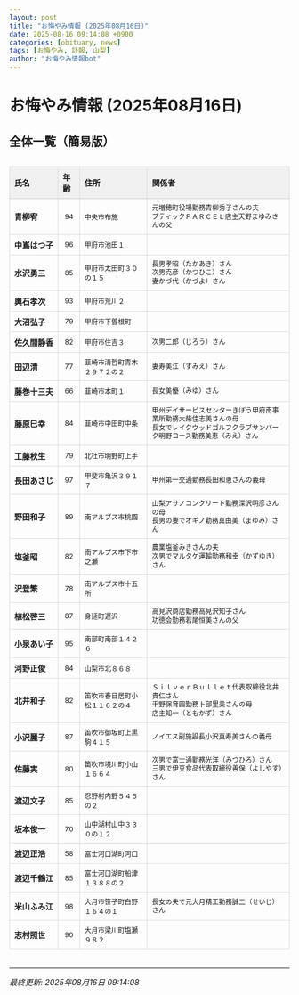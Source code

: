```yaml
---
layout: post
title: "お悔やみ情報 (2025年08月16日)"
date: 2025-08-16 09:14:08 +0900
categories: [obituary, news]
tags: [お悔やみ, 訃報, 山梨]
author: "お悔やみ情報bot"
---
```


<style>
@media (max-width: 768px) {
  .compact-table { font-size: 12px; }
  .compact-table th, .compact-table td { padding: 4px !important; }
  .responsive-table { overflow-x: auto; -webkit-overflow-scrolling: touch; }
  table { min-width: auto !important; }
}
</style>

# お悔やみ情報 (2025年08月16日)

## 全体一覧（簡易版）

<div class="responsive-table" style="overflow-x: auto; max-width: 100%; margin-bottom: 20px;">
<table class="compact-table" style="width: 100%; border-collapse: collapse; font-size: 14px; min-width: 300px;">
<thead>
<tr style="background-color: #f0f0f0; border-bottom: 2px solid #ddd;">
<th style="padding: 8px; text-align: left; border: 1px solid #ddd; font-weight: bold;">氏名</th>
<th style="padding: 8px; text-align: left; border: 1px solid #ddd; font-weight: bold;">年齢</th>
<th style="padding: 8px; text-align: left; border: 1px solid #ddd; font-weight: bold;">住所</th>
<th style="padding: 8px; text-align: left; border: 1px solid #ddd; font-weight: bold;">関係者</th>
</tr>
</thead>
<tbody>
<tr style="border-bottom: 1px solid #eee;">
<td style="padding: 8px; border: 1px solid #ddd; font-weight: bold; white-space: nowrap;">青柳宥</td>
<td style="padding: 8px; border: 1px solid #ddd; text-align: center; font-size: 12px;">94</td>
<td style="padding: 8px; border: 1px solid #ddd; font-size: 12px;">中央市布施</td>
<td style="padding: 8px; border: 1px solid #ddd; font-size: 12px; line-height: 1.3; white-space: normal;">元増穂町役場勤務青柳秀子さんの夫<br>ブティックＰＡＲＣＥＬ店主天野まゆみさんの父</td>
</tr>
<tr style="border-bottom: 1px solid #eee;">
<td style="padding: 8px; border: 1px solid #ddd; font-weight: bold; white-space: nowrap;">中嶌はつ子</td>
<td style="padding: 8px; border: 1px solid #ddd; text-align: center; font-size: 12px;">96</td>
<td style="padding: 8px; border: 1px solid #ddd; font-size: 12px;">甲府市池田１</td>
<td style="padding: 8px; border: 1px solid #ddd; font-size: 12px; line-height: 1.3; white-space: normal;"></td>
</tr>
<tr style="border-bottom: 1px solid #eee;">
<td style="padding: 8px; border: 1px solid #ddd; font-weight: bold; white-space: nowrap;">水沢勇三</td>
<td style="padding: 8px; border: 1px solid #ddd; text-align: center; font-size: 12px;">85</td>
<td style="padding: 8px; border: 1px solid #ddd; font-size: 12px;">甲府市太田町３０の１５</td>
<td style="padding: 8px; border: 1px solid #ddd; font-size: 12px; line-height: 1.3; white-space: normal;">長男孝昭（たかあき）さん<br>次男克彦（かつひこ）さん<br>妻かづ代（かづよ）さん</td>
</tr>
<tr style="border-bottom: 1px solid #eee;">
<td style="padding: 8px; border: 1px solid #ddd; font-weight: bold; white-space: nowrap;">輿石孝次</td>
<td style="padding: 8px; border: 1px solid #ddd; text-align: center; font-size: 12px;">93</td>
<td style="padding: 8px; border: 1px solid #ddd; font-size: 12px;">甲府市荒川２</td>
<td style="padding: 8px; border: 1px solid #ddd; font-size: 12px; line-height: 1.3; white-space: normal;"></td>
</tr>
<tr style="border-bottom: 1px solid #eee;">
<td style="padding: 8px; border: 1px solid #ddd; font-weight: bold; white-space: nowrap;">大沼弘子</td>
<td style="padding: 8px; border: 1px solid #ddd; text-align: center; font-size: 12px;">79</td>
<td style="padding: 8px; border: 1px solid #ddd; font-size: 12px;">甲府市下曽根町</td>
<td style="padding: 8px; border: 1px solid #ddd; font-size: 12px; line-height: 1.3; white-space: normal;"></td>
</tr>
<tr style="border-bottom: 1px solid #eee;">
<td style="padding: 8px; border: 1px solid #ddd; font-weight: bold; white-space: nowrap;">佐久間静香</td>
<td style="padding: 8px; border: 1px solid #ddd; text-align: center; font-size: 12px;">82</td>
<td style="padding: 8px; border: 1px solid #ddd; font-size: 12px;">甲府市住吉３</td>
<td style="padding: 8px; border: 1px solid #ddd; font-size: 12px; line-height: 1.3; white-space: normal;">次男二郎（じろう）さん</td>
</tr>
<tr style="border-bottom: 1px solid #eee;">
<td style="padding: 8px; border: 1px solid #ddd; font-weight: bold; white-space: nowrap;">田辺清</td>
<td style="padding: 8px; border: 1px solid #ddd; text-align: center; font-size: 12px;">77</td>
<td style="padding: 8px; border: 1px solid #ddd; font-size: 12px;">韮崎市清哲町青木２９７２の２</td>
<td style="padding: 8px; border: 1px solid #ddd; font-size: 12px; line-height: 1.3; white-space: normal;">妻寿美江（すみえ）さん</td>
</tr>
<tr style="border-bottom: 1px solid #eee;">
<td style="padding: 8px; border: 1px solid #ddd; font-weight: bold; white-space: nowrap;">藤巻十三夫</td>
<td style="padding: 8px; border: 1px solid #ddd; text-align: center; font-size: 12px;">66</td>
<td style="padding: 8px; border: 1px solid #ddd; font-size: 12px;">韮崎市本町１</td>
<td style="padding: 8px; border: 1px solid #ddd; font-size: 12px; line-height: 1.3; white-space: normal;">長女美優（みゆ）さん</td>
</tr>
<tr style="border-bottom: 1px solid #eee;">
<td style="padding: 8px; border: 1px solid #ddd; font-weight: bold; white-space: nowrap;">藤原巳幸</td>
<td style="padding: 8px; border: 1px solid #ddd; text-align: center; font-size: 12px;">84</td>
<td style="padding: 8px; border: 1px solid #ddd; font-size: 12px;">韮崎市中田町中条</td>
<td style="padding: 8px; border: 1px solid #ddd; font-size: 12px; line-height: 1.3; white-space: normal;">甲州デイサービスセンターきぼう甲府南事業所勤務大柴佳志美さんの母<br>長女でレイクウッドゴルフクラブサンパーク明野コース勤務美恵（みえ）さん</td>
</tr>
<tr style="border-bottom: 1px solid #eee;">
<td style="padding: 8px; border: 1px solid #ddd; font-weight: bold; white-space: nowrap;">工藤秋生</td>
<td style="padding: 8px; border: 1px solid #ddd; text-align: center; font-size: 12px;">79</td>
<td style="padding: 8px; border: 1px solid #ddd; font-size: 12px;">北杜市明野町上手</td>
<td style="padding: 8px; border: 1px solid #ddd; font-size: 12px; line-height: 1.3; white-space: normal;"></td>
</tr>
<tr style="border-bottom: 1px solid #eee;">
<td style="padding: 8px; border: 1px solid #ddd; font-weight: bold; white-space: nowrap;">長田あさじ</td>
<td style="padding: 8px; border: 1px solid #ddd; text-align: center; font-size: 12px;">97</td>
<td style="padding: 8px; border: 1px solid #ddd; font-size: 12px;">甲斐市亀沢３９１７</td>
<td style="padding: 8px; border: 1px solid #ddd; font-size: 12px; line-height: 1.3; white-space: normal;">甲州第一交通勤務長田和恵さんの義母</td>
</tr>
<tr style="border-bottom: 1px solid #eee;">
<td style="padding: 8px; border: 1px solid #ddd; font-weight: bold; white-space: nowrap;">野田和子</td>
<td style="padding: 8px; border: 1px solid #ddd; text-align: center; font-size: 12px;">89</td>
<td style="padding: 8px; border: 1px solid #ddd; font-size: 12px;">南アルプス市桃園</td>
<td style="padding: 8px; border: 1px solid #ddd; font-size: 12px; line-height: 1.3; white-space: normal;">山梨アサノコンクリート勤務深沢明彦さんの母<br>長男の妻でオギノ勤務真由美（まゆみ）さん</td>
</tr>
<tr style="border-bottom: 1px solid #eee;">
<td style="padding: 8px; border: 1px solid #ddd; font-weight: bold; white-space: nowrap;">塩釜昭</td>
<td style="padding: 8px; border: 1px solid #ddd; text-align: center; font-size: 12px;">82</td>
<td style="padding: 8px; border: 1px solid #ddd; font-size: 12px;">南アルプス市下市之瀬</td>
<td style="padding: 8px; border: 1px solid #ddd; font-size: 12px; line-height: 1.3; white-space: normal;">農業塩釜みきさんの夫<br>次男でマルタケ運輸勤務和幸（かずゆき）さん</td>
</tr>
<tr style="border-bottom: 1px solid #eee;">
<td style="padding: 8px; border: 1px solid #ddd; font-weight: bold; white-space: nowrap;">沢登繁</td>
<td style="padding: 8px; border: 1px solid #ddd; text-align: center; font-size: 12px;">78</td>
<td style="padding: 8px; border: 1px solid #ddd; font-size: 12px;">南アルプス市十五所</td>
<td style="padding: 8px; border: 1px solid #ddd; font-size: 12px; line-height: 1.3; white-space: normal;"></td>
</tr>
<tr style="border-bottom: 1px solid #eee;">
<td style="padding: 8px; border: 1px solid #ddd; font-weight: bold; white-space: nowrap;">植松啓三</td>
<td style="padding: 8px; border: 1px solid #ddd; text-align: center; font-size: 12px;">87</td>
<td style="padding: 8px; border: 1px solid #ddd; font-size: 12px;">身延町遅沢</td>
<td style="padding: 8px; border: 1px solid #ddd; font-size: 12px; line-height: 1.3; white-space: normal;">高見沢商店勤務高見沢知子さん<br>功徳会勤務若尾恒美さんの父</td>
</tr>
<tr style="border-bottom: 1px solid #eee;">
<td style="padding: 8px; border: 1px solid #ddd; font-weight: bold; white-space: nowrap;">小泉あい子</td>
<td style="padding: 8px; border: 1px solid #ddd; text-align: center; font-size: 12px;">95</td>
<td style="padding: 8px; border: 1px solid #ddd; font-size: 12px;">南部町南部１４２６</td>
<td style="padding: 8px; border: 1px solid #ddd; font-size: 12px; line-height: 1.3; white-space: normal;"></td>
</tr>
<tr style="border-bottom: 1px solid #eee;">
<td style="padding: 8px; border: 1px solid #ddd; font-weight: bold; white-space: nowrap;">河野正俊</td>
<td style="padding: 8px; border: 1px solid #ddd; text-align: center; font-size: 12px;">84</td>
<td style="padding: 8px; border: 1px solid #ddd; font-size: 12px;">山梨市北８６８</td>
<td style="padding: 8px; border: 1px solid #ddd; font-size: 12px; line-height: 1.3; white-space: normal;"></td>
</tr>
<tr style="border-bottom: 1px solid #eee;">
<td style="padding: 8px; border: 1px solid #ddd; font-weight: bold; white-space: nowrap;">北井和子</td>
<td style="padding: 8px; border: 1px solid #ddd; text-align: center; font-size: 12px;">82</td>
<td style="padding: 8px; border: 1px solid #ddd; font-size: 12px;">笛吹市春日居町小松１１６２の４</td>
<td style="padding: 8px; border: 1px solid #ddd; font-size: 12px; line-height: 1.3; white-space: normal;">ＳｉｌｖｅｒＢｕｌｌｅｔ代表取締役北井貴仁さん<br>千野保育園勤務卜部里美さんの母<br>店主知一（ともかず）さん</td>
</tr>
<tr style="border-bottom: 1px solid #eee;">
<td style="padding: 8px; border: 1px solid #ddd; font-weight: bold; white-space: nowrap;">小沢麗子</td>
<td style="padding: 8px; border: 1px solid #ddd; text-align: center; font-size: 12px;">87</td>
<td style="padding: 8px; border: 1px solid #ddd; font-size: 12px;">笛吹市御坂町上黒駒４１５</td>
<td style="padding: 8px; border: 1px solid #ddd; font-size: 12px; line-height: 1.3; white-space: normal;">ノイエス副施設長小沢真寿美さんの義母</td>
</tr>
<tr style="border-bottom: 1px solid #eee;">
<td style="padding: 8px; border: 1px solid #ddd; font-weight: bold; white-space: nowrap;">佐藤実</td>
<td style="padding: 8px; border: 1px solid #ddd; text-align: center; font-size: 12px;">80</td>
<td style="padding: 8px; border: 1px solid #ddd; font-size: 12px;">笛吹市境川町小山１６６４</td>
<td style="padding: 8px; border: 1px solid #ddd; font-size: 12px; line-height: 1.3; white-space: normal;">次男で富士通勤務光洋（みつひろ）さん<br>三男で伊豆食品代表取締役善保（よしやす）さん</td>
</tr>
<tr style="border-bottom: 1px solid #eee;">
<td style="padding: 8px; border: 1px solid #ddd; font-weight: bold; white-space: nowrap;">渡辺文子</td>
<td style="padding: 8px; border: 1px solid #ddd; text-align: center; font-size: 12px;">85</td>
<td style="padding: 8px; border: 1px solid #ddd; font-size: 12px;">忍野村内野５４５の２</td>
<td style="padding: 8px; border: 1px solid #ddd; font-size: 12px; line-height: 1.3; white-space: normal;"></td>
</tr>
<tr style="border-bottom: 1px solid #eee;">
<td style="padding: 8px; border: 1px solid #ddd; font-weight: bold; white-space: nowrap;">坂本俊一</td>
<td style="padding: 8px; border: 1px solid #ddd; text-align: center; font-size: 12px;">70</td>
<td style="padding: 8px; border: 1px solid #ddd; font-size: 12px;">山中湖村山中３３０の１２</td>
<td style="padding: 8px; border: 1px solid #ddd; font-size: 12px; line-height: 1.3; white-space: normal;"></td>
</tr>
<tr style="border-bottom: 1px solid #eee;">
<td style="padding: 8px; border: 1px solid #ddd; font-weight: bold; white-space: nowrap;">渡辺正浩</td>
<td style="padding: 8px; border: 1px solid #ddd; text-align: center; font-size: 12px;">58</td>
<td style="padding: 8px; border: 1px solid #ddd; font-size: 12px;">富士河口湖町河口</td>
<td style="padding: 8px; border: 1px solid #ddd; font-size: 12px; line-height: 1.3; white-space: normal;"></td>
</tr>
<tr style="border-bottom: 1px solid #eee;">
<td style="padding: 8px; border: 1px solid #ddd; font-weight: bold; white-space: nowrap;">渡辺千鶴江</td>
<td style="padding: 8px; border: 1px solid #ddd; text-align: center; font-size: 12px;">85</td>
<td style="padding: 8px; border: 1px solid #ddd; font-size: 12px;">富士河口湖町船津１３８８の２</td>
<td style="padding: 8px; border: 1px solid #ddd; font-size: 12px; line-height: 1.3; white-space: normal;"></td>
</tr>
<tr style="border-bottom: 1px solid #eee;">
<td style="padding: 8px; border: 1px solid #ddd; font-weight: bold; white-space: nowrap;">米山ふみ江</td>
<td style="padding: 8px; border: 1px solid #ddd; text-align: center; font-size: 12px;">98</td>
<td style="padding: 8px; border: 1px solid #ddd; font-size: 12px;">大月市笹子町白野１６４の１</td>
<td style="padding: 8px; border: 1px solid #ddd; font-size: 12px; line-height: 1.3; white-space: normal;">長女の夫で元大月精工勤務誠二（せいじ）さん</td>
</tr>
<tr style="border-bottom: 1px solid #eee;">
<td style="padding: 8px; border: 1px solid #ddd; font-weight: bold; white-space: nowrap;">志村照世</td>
<td style="padding: 8px; border: 1px solid #ddd; text-align: center; font-size: 12px;">90</td>
<td style="padding: 8px; border: 1px solid #ddd; font-size: 12px;">大月市梁川町塩瀬９８２</td>
<td style="padding: 8px; border: 1px solid #ddd; font-size: 12px; line-height: 1.3; white-space: normal;"></td>
</tr>
</tbody>
</table>
</div>

---
*最終更新: 2025年08月16日 09:14:08*
